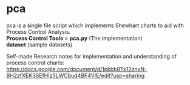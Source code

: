 # pca
pca is a single file script which implements Shewhart charts to aid with Process Control Analysis.<br>
**Process Control Tools** > **pca.py** (The implementation) <br>
**dataset** (sample datasets) <br>

Self-made Research notes for implementation and understanding of process control charts: https://docs.google.com/document/d/1pkbh8Tx12znxN-BH2zfXEK3SEfHIz5LWCbud4BF4VIE/edit?usp=sharing

   
  

